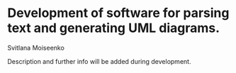 # Development of software for parsing text and generating UML diagrams.
Svitlana Moiseenko


Description and further info will be added during development.
